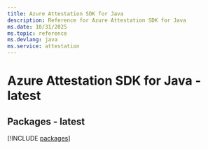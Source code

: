 ```yaml
---
title: Azure Attestation SDK for Java
description: Reference for Azure Attestation SDK for Java
ms.date: 10/31/2025
ms.topic: reference
ms.devlang: java
ms.service: attestation
---
```

# Azure Attestation SDK for Java - latest
## Packages - latest
[!INCLUDE [packages](attestation-index.md)]